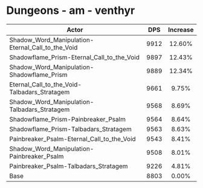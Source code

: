 # Dungeons - am - venthyr
| Actor | DPS | Increase |
|---|:---:|:---:|
|Shadow_Word_Manipulation-Eternal_Call_to_the_Void|9912|12.60%|
|Shadowflame_Prism-Eternal_Call_to_the_Void|9897|12.43%|
|Shadow_Word_Manipulation-Shadowflame_Prism|9889|12.34%|
|Eternal_Call_to_the_Void-Talbadars_Stratagem|9661|9.75%|
|Shadow_Word_Manipulation-Talbadars_Stratagem|9568|8.69%|
|Shadowflame_Prism-Painbreaker_Psalm|9564|8.64%|
|Shadowflame_Prism-Talbadars_Stratagem|9563|8.63%|
|Painbreaker_Psalm-Eternal_Call_to_the_Void|9543|8.41%|
|Shadow_Word_Manipulation-Painbreaker_Psalm|9508|8.01%|
|Painbreaker_Psalm-Talbadars_Stratagem|9226|4.81%|
|Base|8803|0.00%|

